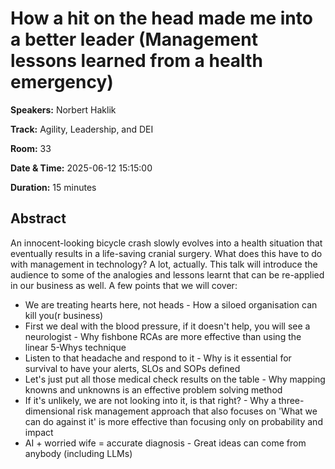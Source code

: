 # How a hit on the head made me into a better leader (Management lessons learned from a health emergency)

**Speakers:** Norbert Haklik
                    
**Track:** Agility, Leadership, and DEI
                    
**Room:** 33
                    
**Date & Time:** 2025-06-12 15:15:00
                    
**Duration:** 15 minutes
                    
## Abstract
                    
An innocent-looking bicycle crash slowly evolves into a health situation that eventually results in a life-saving cranial surgery. What does this have to do with management in technology?
A lot, actually. This talk will introduce the audience to some of the analogies and lessons learnt that can be re-applied in our business as well. A few points that we will cover:
- We are treating hearts here, not heads - How a siloed organisation can kill you(r business)
- First we deal with the blood pressure, if it doesn't help, you will see a neurologist - Why fishbone RCAs are more effective than using the linear 5-Whys technique
- Listen to that headache and respond to it - Why is it essential for survival to have your alerts, SLOs and SOPs defined
- Let's just put all those medical check results on the table - Why mapping knowns and unknowns is an effective problem solving method
- If it's unlikely, we are not looking into it, is that right? - Why a three-dimensional risk management approach that also focuses on 'What we can do against it' is more effective than focusing only on probability and impact
- AI + worried wife = accurate diagnosis - Great ideas can come from anybody (including LLMs)

